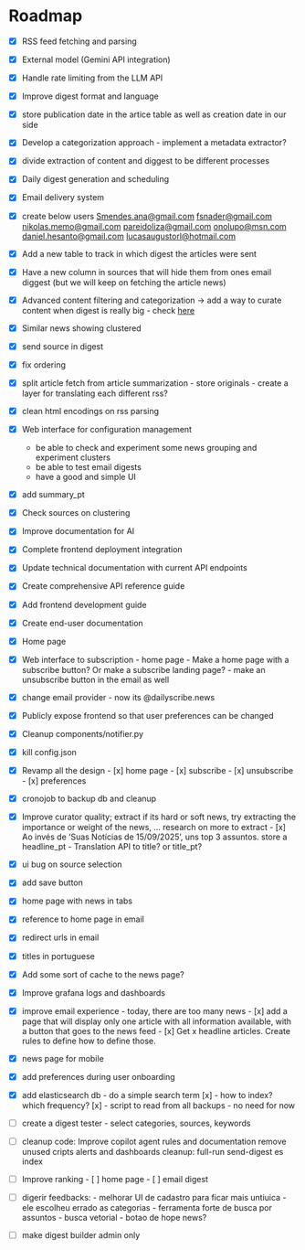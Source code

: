 # Roadmap

- [x] RSS feed fetching and parsing
- [x] External model (Gemini API integration)
- [x] Handle rate limiting from the LLM API
- [x] Improve digest format and language
- [x] store publication date in the artice table as well as creation date in our side
- [x] Develop a categorization approach - implement a metadata extractor?
- [x] divide extraction of content and diggest to be different processes
- [x] Daily digest generation and scheduling
- [x] Email delivery system
- [x] create below users
      Smendes.ana@gmail.com
      fsnader@gmail.com
      nikolas.memo@gmail.com
      pareidoliza@gmail.com
      onolupo@msn.com
      daniel.hesanto@gmail.com
      lucasaugustorl@hotmail.com
- [x] Add a new table to track in which digest the articles were sent
- [x] Have a new column in sources that will hide them from ones email diggest (but we will keep on fetching the article news)
- [x] Advanced content filtering and categorization -> add a way to curate content when digest is really big - check [here](https://gemini.google.com/gem/fdc459572bee/7c4574e44151bd6c)
- [x] Similar news showing clustered
- [x] send source in digest
- [x] fix ordering
- [x] split article fetch from article summarization 
      - store originals 
      - create a layer for translating each different rss?
- [x] clean html encodings on rss parsing
- [x] Web interface for configuration management
   - be able to check and experiment some news grouping and experiment clusters
   - be able to test email digests
   - have a good and simple UI
- [x] add summary_pt
- [x] Check sources on clustering
- [x] Improve documentation for AI
- [x] Complete frontend deployment integration
- [x] Update technical documentation with current API endpoints
- [x] Create comprehensive API reference guide
- [x] Add frontend development guide
- [x] Create end-user documentation
- [x] Home page
- [x] Web interface to subscription - home page
      - Make a home page with a subscribe button? Or make a subscribe landing page?
      - make an unsubscribe button in the email as well
- [x] change email provider - now its @dailyscribe.news
- [x] Publicly expose frontend so that user preferences can be changed
- [x] Cleanup components/notifier.py
- [x] kill config.json
- [x] Revamp all the design
      - [x] home page
      - [x] subscribe
      - [x] unsubscribe
      - [x] preferences
- [x] cronojob to backup db and cleanup
- [x] Improve curator quality; extract if its hard or soft news, try extracting the importance or weight of the news, ... research on more to extract
      - [x] Ao invés de ‘Suas Notícias de 15/09/2025’, uns top 3 assuntos. store a headline_pt
      - Translation API to title? or title_pt?
- [x] ui bug on source selection 
- [x] add save button
- [x] home page with news in tabs
- [x] reference to home page in email
- [x] redirect urls in email
- [x] titles in portuguese
- [x] Add some sort of cache to the news page?
- [x] Improve grafana logs and dashboards
- [x] improve email experience - today, there are too many news
      - [x] add a page that will display only one article with all information available, with a button that goes to the news feed
      - [x] Get x headline articles. Create rules to define how to define those.
- [x] news page for mobile
- [x] add preferences during user onboarding
- [x] add elasticsearch db 
      - do a simple search term [x]
      - how to index? which frequency? [x]
      - script to read from all backups - no need for now
- [ ] create a digest tester - select categories, sources, keywords
- [ ] cleanup code: 
      Improve copilot agent rules and documentation
      remove unused cripts
      alerts and dashboards
      cleanup:
            full-run
            send-digest
            es index
- [ ] Improve ranking
      - [ ] home page
      - [ ] email digest
- [ ] digerir feedbacks:
      - melhorar UI de cadastro para ficar mais untiuica - ele escolheu errado as categorias
      - ferramenta forte de busca por assuntos - busca vetorial
      - botao de hope news?
      

- [ ] make digest builder admin only


